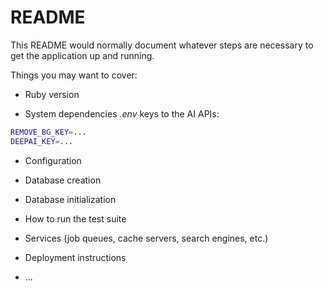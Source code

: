 # README

This README would normally document whatever steps are necessary to get the
application up and running.

Things you may want to cover:

* Ruby version

* System dependencies
_.env_ keys to the AI APIs:

```bash
REMOVE_BG_KEY=...
DEEPAI_KEY=...
```

* Configuration

* Database creation

* Database initialization

* How to run the test suite

* Services (job queues, cache servers, search engines, etc.)

* Deployment instructions

* ...
